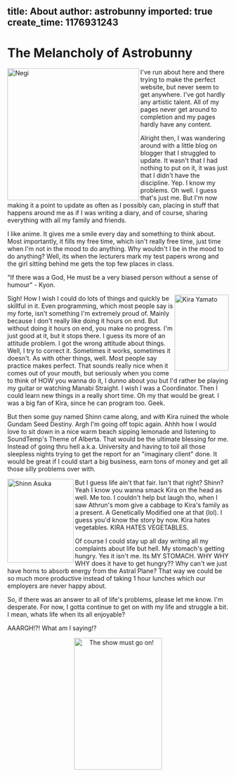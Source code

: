 title: About
author: astrobunny
imported: true
create_time: 1176931243
---
<h1>The Melancholy of Astrobunny </h1>  
<p><img src="/images/wp-images/negismaller.png" alt="Negi" width="300" height="300" align="left" />I've run about here and there trying to make the perfect website, but never seem to get anywhere. I've got hardly any artistic talent. All of my pages never get around to completion and my pages hardly have any content.</p>  
<p>Alright then, I was wandering around with a little blog on blogger that I struggled to update. It wasn't that I had nothing to put on it, it was just that I didn't have the discipline. Yep. I know my problems. Oh well. I guess that's just me. But I'm now making it a point to update as often as I possibly can, placing in stuff that happens around me as if I was writing a diary, and of course, sharing everything with all my family and friends.</p>  
<p>I like anime. It gives me a smile every day and something to think about. Most importantly, it fills my free time, which isn't really free time, just time when I'm not in the mood to do anything. Why wouldn't I be in the mood to do anything? Well, its when the lecturers mark my test papers wrong and the girl sitting behind me gets the top few places in class. </p>  
<p>&quot;If there was a God, He must be a very biased person without a sense of humour&quot; - Kyon. </p>  
<p><img src="/images/wp-images/kira.png" alt="Kira Yamato" width="123" height="173" align="right" />Sigh! How I wish I could do lots of things and quickly be skillful in it. Even programming, which most people say is my forte, isn't something I'm extremely proud of. Mainly because I don't really like doing it hours on end. But without doing it hours on end, you make no progress. I'm just good at it, but it stops there. I guess its more of an attitude problem. I got the wrong attitude about things. Well, I try to correct it. Sometimes it works, sometimes it doesn't. As with other things, well. Most people say practice makes perfect. That sounds really nice when it comes out of your mouth, but seriously when you come to think of HOW you wanna do it, I dunno about you but I'd rather be playing my guitar or watching Manabi Straight. I wish I was a Coordinator. Then I could learn new things in a really short time. Oh my that would be great. I was a big fan of Kira, since he can program too. Geek.</p>  
<p>But then some guy named Shinn came along, and with Kira ruined the whole Gundam Seed Destiny. Argh I'm going off topic again. Ahhh how I would love to sit down in a nice warm beach sipping lemonade and listening to SoundTemp's Theme of Alberta. That would be the ultimate blessing for me. Instead of going thru hell a.k.a. University and having to toil all those sleepless nights trying to get the report for an &quot;imaginary client&quot; done. It would be great if I could start a big business, earn tons of money and get all those silly problems over with.</p>  
<p><img src="/images/wp-images/shinn.png" alt="Shinn Asuka" width="151" height="191" align="left" />But I guess life ain't that fair. Isn't that right? Shinn? Yeah I know you wanna smack Kira on the head as well. Me too. I couldn't help but laugh tho, when I saw Athrun's mom give a cabbage to Kira's family as a present. A Genetically Modified one at that (lol). I guess you'd know the story by now. Kira hates vegetables. KIRA HATES VEGETABLES.</p>  
<p>Of course I could stay up all day writing all my complaints about life but hell. My stomach's getting hungry. Yes it isn't me. Its MY STOMACH. WHY WHY WHY does it have to get hungry?? Why can't we just have horns to absorb energy from the Astral Plane? That way we could be so much more productive instead of taking 1 hour lunches which our employers are never happy about.</p>  
<p>So, if there was an answer to all of life's problems, please let me know. I'm desperate. For now, I gotta continue to get on with my life and struggle a bit. I mean, whats life when its all enjoyable?</p>  
<p>AAARGH!?! What am I saying!?  </p>  
<p align="center"><img src="/images/wp-images/haruhishowmustgoon.png" alt="The show must go on!" width="200" height="300" /> </p>